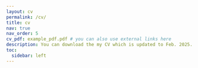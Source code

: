 ```yaml
---
layout: cv
permalink: /cv/
title: cv
nav: true
nav_order: 5
cv_pdf: example_pdf.pdf # you can also use external links here
description: You can download the my CV which is updated to Feb. 2025.
toc:
  sidebar: left
---
```

